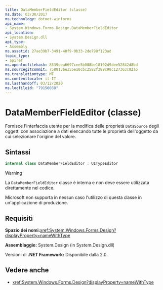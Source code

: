 ```yaml
---
title: DataMemberFieldEditor (classe)
ms.date: 03/30/2017
ms.technology: dotnet-winforms
api_name:
- System.Windows.Forms.Design.DataMemberFieldEditor
api_location:
- System.Design.dll
api_type:
- Assembly
ms.assetid: 27ae39b7-3491-40f9-9b33-2de798f123ad
topic_type:
- apiref
ms.openlocfilehash: 8539cea6697cee5b008be18192d9dee52842d8bd
ms.sourcegitcommit: 7588136e355e10cbc2582f389c90c127363c02a5
ms.translationtype: MT
ms.contentlocale: it-IT
ms.lasthandoff: 03/12/2020
ms.locfileid: "79156038"
---
```

# <a name="datamemberfieldeditor-class"></a>DataMemberFieldEditor (classe)

Fornisce l'interfaccia utente per la modifica delle proprietà `DataSource` degli oggetti con associazione a dati elencando tutte le proprietà dell'oggetto da cui selezionare l'origine del valore.  
  
## <a name="syntax"></a>Sintassi
  
```csharp
internal class DataMemberFieldEditor : UITypeEditor
```

> [!WARNING]
> La `DataMemberFieldEditor` classe è interna e non deve essere utilizzata direttamente nel codice.
>
> Microsoft non supporta in nessun caso l'utilizzo di questa classe in un'applicazione di produzione.

## <a name="requirements"></a>Requisiti

**Spazio dei nomi:**<xref:System.Windows.Forms.Design?displayProperty=nameWithType>  
  
**Assemblaggio:** System.Design (in System.Design.dll)  
  
Versioni di **.NET Framework:** Disponibile dalla 2.0.  
  
## <a name="see-also"></a>Vedere anche

- <xref:System.Windows.Forms.Design?displayProperty=nameWithType>
